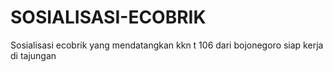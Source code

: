# SOSIALISASI-ECOBRIK
Sosialisasi ecobrik yang mendatangkan kkn t 106 dari bojonegoro siap kerja di tajungan

